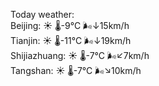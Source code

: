 Today weather:  
Beijing: ☀️   🌡️-9°C 🌬️↓15km/h  
Tianjin: ☀️   🌡️-11°C 🌬️↓19km/h  
Shijiazhuang: ☀️   🌡️-7°C 🌬️↙7km/h  
Tangshan: ☀️   🌡️-7°C 🌬️↘10km/h  
